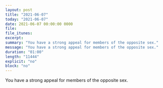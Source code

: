 ```yaml
---
layout: post
title: "2021-06-07"
today: "2021-06-07"
date: 2021-06-07 00:00:00 0000
file:
file_itunes:
excerpt:
summary: "You have a strong appeal for members of the opposite sex."
message: "You have a strong appeal for members of the opposite sex."
duration: "01:00"
length: "11444"
explicit: "no"
block: "no"
---
```

You have a strong appeal for members of the opposite sex.

